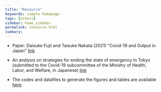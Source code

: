 ```yaml
---
title: "Resource"
keywords: sample homepage
tags: [others]
sidebar: home_sidebar
permalink: resource.html
summary:
---
```


- Paper: Daisuke Fujii and Taisuke Nakata (2021) "Covid-19 and Output in Japan" [link](./files/FujiiNakata_Covid19.pdf)

- An analysis on strategies for ending the state of emergency in Tokyo (submitted to the Covid-19 subcommittee of the Ministry of Health, Labor, and Welfare, in Japanese) [link](./files/Slides_緊急事態宣言解除基準_0115.pdf)

- The codes and datafiles to generate the figures and tables are available [here](https://github.com/Covid19OutputJapan/Covid19OutputJapan.github.io/tree/main/_archives/).
